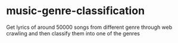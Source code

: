 # music-genre-classification
Get lyrics of around 50000 songs from different genre through web crawling and then classify them into one of the genres
